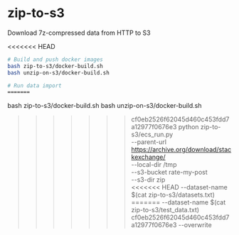 # zip-to-s3
Download 7z-compressed data from HTTP to S3

<<<<<<< HEAD
```bash
# Build and push docker images
bash zip-to-s3/docker-build.sh
bash unzip-on-s3/docker-build.sh

# Run data import
=======
```
bash zip-to-s3/docker-build.sh
bash unzip-on-s3/docker-build.sh

>>>>>>> cf0eb2526f62045d460c453fdd7a12977f0676e3
python zip-to-s3/ecs_run.py \
--parent-url https://archive.org/download/stackexchange/ \
--local-dir /tmp \
--s3-bucket rate-my-post \
--s3-dir zip \
<<<<<<< HEAD
--dataset-name $(cat zip-to-s3/datasets.txt) \
=======
--dataset-name $(cat zip-to-s3/test_data.txt) \
>>>>>>> cf0eb2526f62045d460c453fdd7a12977f0676e3
--overwrite
```
